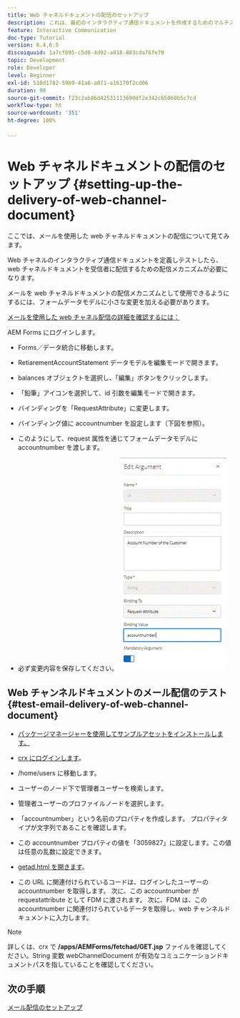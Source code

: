 ```yaml
---
title: Web チャネルドキュメントの配信のセットアップ
description: これは、最初のインタラクティブ通信ドキュメントを作成するためのマルチステップチュートリアルの最後のパートです。ここでは、メールを使用した web チャネルドキュメントの配信について見てみます。
feature: Interactive Communication
doc-type: Tutorial
version: 6.4,6.5
discoiquuid: 1a7cf095-c5d8-4d92-a018-883cda76fe70
topic: Development
role: Developer
level: Beginner
exl-id: 510d1782-59b9-41a6-a071-a16170f2cd06
duration: 90
source-git-commit: f23c2ab86d42531113690df2e342c65060b5c7cd
workflow-type: ht
source-wordcount: '351'
ht-degree: 100%

---
```


# Web チャネルドキュメントの配信のセットアップ {#setting-up-the-delivery-of-web-channel-document}


ここでは、メールを使用した web チャネルドキュメントの配信について見てみます。

Web チャネルのインタラクティブ通信ドキュメントを定義しテストしたら、web チャネルドキュメントを受信者に配信するための配信メカニズムが必要になります。

メールを web チャネルドキュメントの配信メカニズムとして使用できるようにするには、フォームデータモデルに小さな変更を加える必要があります。

[メールを使用した web チャネル配信の詳細を確認するには：](/help/forms/interactive-communications/delivery-of-web-channel-document-tutorial-use.md)

AEM Forms にログインします。

* Forms／データ統合に移動します。

* RetiarementAccountStatement データモデルを編集モードで開きます。

* balances オブジェクトを選択し、「編集」ボタンをクリックします。

* 「鉛筆」アイコンを選択して、id 引数を編集モードで開きます。

* バインディングを「RequestAttribute」に変更します。

* バインディング値に accountnumber を設定します（下図を参照）。

* このようにして、request 属性を通じてフォームデータモデルに accountnumber を渡します。

* 必ず変更内容を保存してください。
  ![fdm](assets/requestattribute.gif)

## Web チャンネルドキュメントのメール配信のテスト {#test-email-delivery-of-web-channel-document}

* [パッケージマネージャーを使用してサンプルアセットをインストールします。](assets/webchanneldelivery.zip)
* [crx にログインします](http://localhost:4502/crx/de/index.jsp#)。

* /home/users に移動します。

* ユーザーのノード下で管理者ユーザーを検索します。

* 管理者ユーザーのプロファイルノードを選択します。

* 「accountnumber」という名前のプロパティを作成します。 プロパティタイプが文字列であることを確認します。

* この accountnumber プロパティの値を「3059827」に設定します。この値は任意の乱数に設定できます。

* [getad.html を開きます](http://localhost:4502/content/getad.html)。

* この URL に関連付けられているコードは、ログインしたユーザーの accountnumber を取得します。 次に、この accountnumber が requestattribute として FDM に渡されます。 次に、FDM は、この accountnumber に関連付けられているデータを取得し、web チャンネルドキュメントに入力します。

>[!NOTE]
>
>詳しくは、crx で **/apps/AEMForms/fetchad/GET.jsp** ファイルを確認してください。String 変数 webChannelDocument が有効なコミュニケーションドキュメントパスを指していることを確認してください。

## 次の手順

[メール配信のセットアップ](../interactive-communications/delivery-of-web-channel-document-tutorial-use.md)